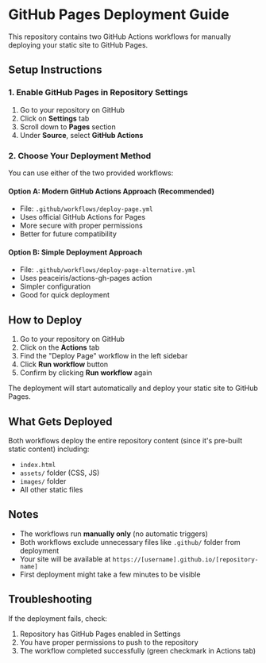 # GitHub Pages Deployment Guide

This repository contains two GitHub Actions workflows for manually deploying your static site to GitHub Pages.

## Setup Instructions

### 1. Enable GitHub Pages in Repository Settings

1. Go to your repository on GitHub
2. Click on **Settings** tab
3. Scroll down to **Pages** section
4. Under **Source**, select **GitHub Actions**

### 2. Choose Your Deployment Method

You can use either of the two provided workflows:

#### Option A: Modern GitHub Actions Approach (Recommended)
- File: `.github/workflows/deploy-page.yml`
- Uses official GitHub Actions for Pages
- More secure with proper permissions
- Better for future compatibility

#### Option B: Simple Deployment Approach
- File: `.github/workflows/deploy-page-alternative.yml`
- Uses peaceiris/actions-gh-pages action
- Simpler configuration
- Good for quick deployment

## How to Deploy

1. Go to your repository on GitHub
2. Click on the **Actions** tab
3. Find the "Deploy Page" workflow in the left sidebar
4. Click **Run workflow** button
5. Confirm by clicking **Run workflow** again

The deployment will start automatically and deploy your static site to GitHub Pages.

## What Gets Deployed

Both workflows deploy the entire repository content (since it's pre-built static content) including:
- `index.html`
- `assets/` folder (CSS, JS)
- `images/` folder
- All other static files

## Notes

- The workflows run **manually only** (no automatic triggers)
- Both workflows exclude unnecessary files like `.github/` folder from deployment
- Your site will be available at `https://[username].github.io/[repository-name]`
- First deployment might take a few minutes to be visible

## Troubleshooting

If the deployment fails, check:
1. Repository has GitHub Pages enabled in Settings
2. You have proper permissions to push to the repository
3. The workflow completed successfully (green checkmark in Actions tab)